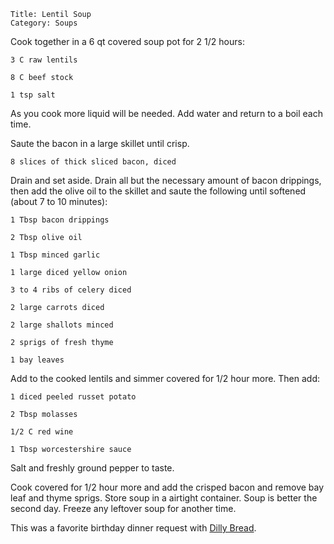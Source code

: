 ~~~ recipe-info
Title: Lentil Soup
Category: Soups
~~~

Cook together in a 6 qt covered soup pot for 2 1/2 hours:

~~~ recipe-ingredients
3 C raw lentils

8 C beef stock

1 tsp salt
~~~

As you cook more liquid will be needed. Add water and return to a boil each time.

Saute the bacon in a large skillet until crisp.

~~~ recipe-ingredients
8 slices of thick sliced bacon, diced
~~~

Drain and set aside. Drain all but the necessary amount of bacon drippings, then add the olive oil
to the skillet and saute the following until softened (about 7 to 10 minutes):

~~~ recipe-ingredients
1 Tbsp bacon drippings

2 Tbsp olive oil

1 Tbsp minced garlic

1 large diced yellow onion

3 to 4 ribs of celery diced

2 large carrots diced

2 large shallots minced

2 sprigs of fresh thyme

1 bay leaves
~~~

Add to the cooked lentils and simmer covered for 1/2 hour more. Then add:

~~~ recipe-ingredients
1 diced peeled russet potato

2 Tbsp molasses

1/2 C red wine

1 Tbsp worcestershire sauce
~~~

Salt and freshly ground pepper to taste.

Cook covered for 1/2 hour more and add the crisped bacon and remove bay leaf and thyme sprigs. Store
soup in a airtight container. Soup is better the second day. Freeze any leftover soup for another
time.

This was a favorite birthday dinner request with
[Dilly Bread](https://craigahobbs.github.io/markdown-book/#id=DillyBread&categories.0=Breads&url=https://craigahobbs.github.io/hobbs-family-cookbook/HobbsFamilyCookbook.json).
